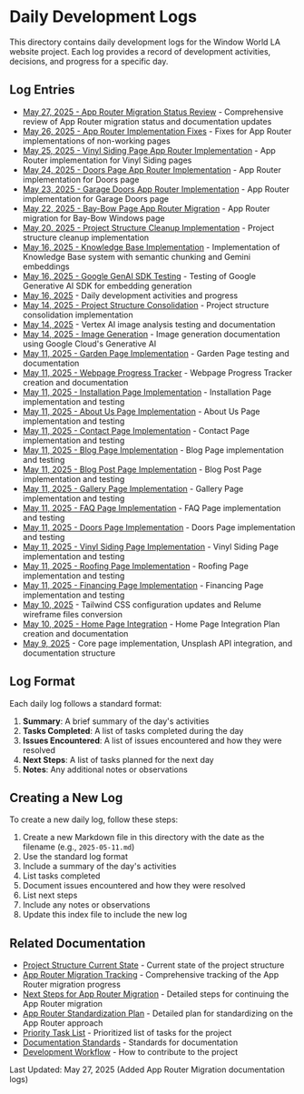 # Daily Development Logs

This directory contains daily development logs for the Window World LA website project. Each log provides a record of development activities, decisions, and progress for a specific day.

## Log Entries

- [May 27, 2025 - App Router Migration Status Review](./2025-05-27-app-router-migration-status-review.md) - Comprehensive review of App Router migration status and documentation updates
- [May 26, 2025 - App Router Implementation Fixes](./2025-05-26-app-router-implementation-fixes.md) - Fixes for App Router implementations of non-working pages
- [May 25, 2025 - Vinyl Siding Page App Router Implementation](./2025-05-25-vinyl-siding-page-app-router-implementation.md) - App Router implementation for Vinyl Siding pages
- [May 24, 2025 - Doors Page App Router Implementation](./2025-05-24-doors-page-app-router-implementation.md) - App Router implementation for Doors page
- [May 23, 2025 - Garage Doors App Router Implementation](./2025-05-23-garage-doors-app-router-implementation.md) - App Router implementation for Garage Doors page
- [May 22, 2025 - Bay-Bow Page App Router Migration](./2025-05-22-bay-bow-page-app-router-migration.md) - App Router migration for Bay-Bow Windows page
- [May 20, 2025 - Project Structure Cleanup Implementation](./2025-05-20-project-structure-cleanup-implementation.md) - Project structure cleanup implementation
- [May 16, 2025 - Knowledge Base Implementation](./2025-05-16-knowledge-base-implementation.md) - Implementation of Knowledge Base system with semantic chunking and Gemini embeddings
- [May 16, 2025 - Google GenAI SDK Testing](./2025-05-16-google-genai-sdk-testing.md) - Testing of Google Generative AI SDK for embedding generation
- [May 16, 2025](./2025-05-16.md) - Daily development activities and progress
- [May 14, 2025 - Project Structure Consolidation](./2025-05-14-project-structure-consolidation.md) - Project structure consolidation implementation
- [May 14, 2025](./2025-05-14.md) - Vertex AI image analysis testing and documentation
- [May 14, 2025 - Image Generation](./2025-05-14-image-generation.md) - Image generation documentation using Google Cloud's Generative AI
- [May 11, 2025 - Garden Page Implementation](./2025-05-11-garden-page-implementation.md) - Garden Page testing and documentation
- [May 11, 2025 - Webpage Progress Tracker](./2025-05-11-webpage-progress-tracker.md) - Webpage Progress Tracker creation and documentation
- [May 11, 2025 - Installation Page Implementation](./2025-05-11-installation-page-implementation.md) - Installation Page implementation and testing
- [May 11, 2025 - About Us Page Implementation](./2025-05-11-about-us-page-implementation.md) - About Us Page implementation and testing
- [May 11, 2025 - Contact Page Implementation](./2025-05-11-contact-page-implementation.md) - Contact Page implementation and testing
- [May 11, 2025 - Blog Page Implementation](./2025-05-11-blog-page-implementation.md) - Blog Page implementation and testing
- [May 11, 2025 - Blog Post Page Implementation](./2025-05-11-blog-post-page-implementation.md) - Blog Post Page implementation and testing
- [May 11, 2025 - Gallery Page Implementation](./2025-05-11-gallery-page-implementation.md) - Gallery Page implementation and testing
- [May 11, 2025 - FAQ Page Implementation](./2025-05-11-faq-page-implementation.md) - FAQ Page implementation and testing
- [May 11, 2025 - Doors Page Implementation](./2025-05-11-doors-page-implementation.md) - Doors Page implementation and testing
- [May 11, 2025 - Vinyl Siding Page Implementation](./2025-05-11-vinyl-siding-page-implementation.md) - Vinyl Siding Page implementation and testing
- [May 11, 2025 - Roofing Page Implementation](./2025-05-11-roofing-page-implementation.md) - Roofing Page implementation and testing
- [May 11, 2025 - Financing Page Implementation](./2025-05-11-financing-page-implementation.md) - Financing Page implementation and testing
- [May 10, 2025](./2025-05-10.md) - Tailwind CSS configuration updates and Relume wireframe files conversion
- [May 10, 2025 - Home Page Integration](./2025-05-10-home-page-integration.md) - Home Page Integration Plan creation and documentation
- [May 9, 2025](./2025-05-09.md) - Core page implementation, Unsplash API integration, and documentation structure

## Log Format

Each daily log follows a standard format:

1. **Summary**: A brief summary of the day's activities
2. **Tasks Completed**: A list of tasks completed during the day
3. **Issues Encountered**: A list of issues encountered and how they were resolved
4. **Next Steps**: A list of tasks planned for the next day
5. **Notes**: Any additional notes or observations

## Creating a New Log

To create a new daily log, follow these steps:

1. Create a new Markdown file in this directory with the date as the filename (e.g., `2025-05-11.md`)
2. Use the standard log format
3. Include a summary of the day's activities
4. List tasks completed
5. Document issues encountered and how they were resolved
6. List next steps
7. Include any notes or observations
8. Update this index file to include the new log

## Related Documentation

- [Project Structure Current State](../architecture/project-structure-current-state.md) - Current state of the project structure
- [App Router Migration Tracking](../migration/app-router-migration-tracking.md) - Comprehensive tracking of the App Router migration progress
- [Next Steps for App Router Migration](../migration/next-steps-for-app-router-migration.md) - Detailed steps for continuing the App Router migration
- [App Router Standardization Plan](../processes/app-router-standardization-plan.md) - Detailed plan for standardizing on the App Router approach
- [Priority Task List](../priority-list.md) - Prioritized list of tasks for the project
- [Documentation Standards](../processes/documentation-standards.md) - Standards for documentation
- [Development Workflow](../processes/development-workflow.md) - How to contribute to the project

Last Updated: May 27, 2025 (Added App Router Migration documentation logs)
